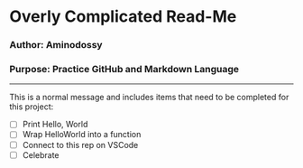 # Overly Complicated Read-Me
### Author:  Aminodossy
### Purpose:  Practice GitHub and Markdown Language
--- 

This is a normal message and includes items that need to be completed for this project:
- [ ] Print Hello, World
- [ ] Wrap HelloWorld into a function
- [ ] Connect to this rep on VSCode
- [ ] Celebrate
